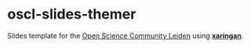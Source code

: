 # oscl-slides-themer

Slides template for the [Open Science Community Leiden](https://www.universiteitleiden.nl/open-science-community-leiden) using [**xaringan**](https://github.com/yihui/xaringan).
